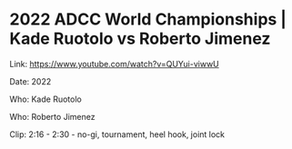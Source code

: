 # 2022 ADCC World Championships | Kade Ruotolo vs Roberto Jimenez

Link: https://www.youtube.com/watch?v=QUYui-viwwU

Date: 2022

Who: Kade Ruotolo

Who: Roberto Jimenez

Clip: 2:16 - 2:30 - no-gi, tournament, heel hook, joint lock
